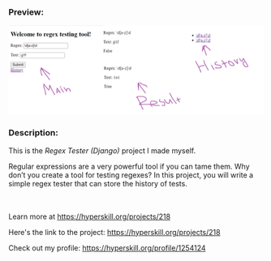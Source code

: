 ### Preview:

![demo](/python/0218%20-%20Regex%20Tester%20(Django)/demo.png)


### Description:

This is the *Regex Tester (Django)* project I made myself.


<p>Regular expressions are a very powerful tool if you can tame them. Why don’t you create a tool for testing regexes? In this project, you will write a simple regex tester that can store the history of tests.</p><br/><br/>Learn more at <a href="https://hyperskill.org/projects/218?utm_source=ide&utm_medium=ide&utm_campaign=ide&utm_content=project-card">https://hyperskill.org/projects/218</a>

Here's the link to the project: https://hyperskill.org/projects/218

Check out my profile: https://hyperskill.org/profile/1254124